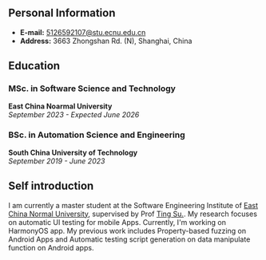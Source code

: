## Personal Information
- **E-mail:** 5126592107@stu.ecnu.edu.cn
- **Address:** 3663 Zhongshan Rd. (N), Shanghai, China

## Education
### MSc. in Software Science and Technology
**East China Noarmal University**  
*September 2023 - Expected June 2026*

### BSc. in Automation Science and Engineering
**South China University of Technology**  
*September 2019 - June 2023*

## Self introduction
I am currently a master student at the Software Engineering Institute of [East China Normal University](https://english.ecnu.edu.cn/), supervised by Prof [Ting Su.](https://tingsu.github.io/). 
My research focuses on automatic UI testing for mobile Apps. Currently, I'm working on HarmonyOS app. My previous work includes Property-based fuzzing on Android Apps and Automatic testing script generation on data manipulate function on Android apps.
